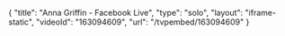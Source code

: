{
    "title": "Anna Griffin - Facebook Live",
    "type": "solo",
    "layout": "iframe-static",
    "videoId": "163094609",
    "url": "\/tvpembed\/163094609"
}